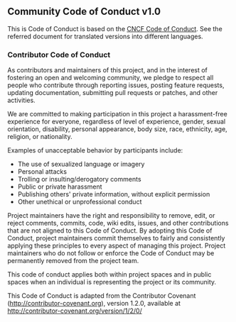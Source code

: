 ## Community Code of Conduct v1.0

This is Code of Conduct is based on the [CNCF Code of
Conduct](https://github.com/cncf/foundation/blob/main/code-of-conduct.md).
See the referred document for translated versions into different languages.

### Contributor Code of Conduct

As contributors and maintainers of this project, and in the interest of fostering
an open and welcoming community, we pledge to respect all people who contribute
through reporting issues, posting feature requests, updating documentation,
submitting pull requests or patches, and other activities.

We are committed to making participation in this project a harassment-free
experience for everyone, regardless of level of experience, gender,
sexual orientation, disability, personal appearance, body size, race, ethnicity,
age, religion, or nationality.

Examples of unacceptable behavior by participants include:

* The use of sexualized language or imagery
* Personal attacks
* Trolling or insulting/derogatory comments
* Public or private harassment
* Publishing others' private information, without explicit permission
* Other unethical or unprofessional conduct

Project maintainers have the right and responsibility to remove, edit, or reject
comments, commits, code, wiki edits, issues, and other contributions that are not
aligned to this Code of Conduct. By adopting this Code of Conduct,
project maintainers commit themselves to fairly and consistently applying these
principles to every aspect of managing this project. Project maintainers who
do not follow or enforce the Code of Conduct may be permanently removed from
the project team.

This code of conduct applies both within project spaces and in public spaces
when an individual is representing the project or its community.

This Code of Conduct is adapted from the Contributor Covenant
(http://contributor-covenant.org), version 1.2.0, available at
http://contributor-covenant.org/version/1/2/0/
